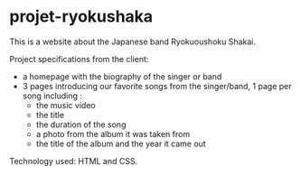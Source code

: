 # projet-ryokushaka
This is a website about the Japanese band Ryokuoushoku Shakai.


Project specifications from the client:
- a homepage with the biography of the singer or band
- 3 pages introducing our favorite songs from the singer/band, 1 page per song including : 
	- the music video
	- the title
	- the duration of the song
	- a photo from the album it was taken from
	- the title of the album and the year it came out
	
Technology used: HTML and CSS.
